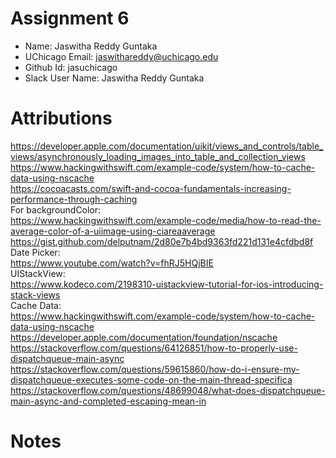 # Assignment 6

- Name: Jaswitha Reddy Guntaka
- UChicago Email: jaswithareddy@uchicago.edu
- Github Id: jasuchicago
- Slack User Name: Jaswitha Reddy Guntaka

# Attributions

https://developer.apple.com/documentation/uikit/views_and_controls/table_views/asynchronously_loading_images_into_table_and_collection_views <br>
https://www.hackingwithswift.com/example-code/system/how-to-cache-data-using-nscache <br>
https://cocoacasts.com/swift-and-cocoa-fundamentals-increasing-performance-through-caching <br>
For backgroundColor:<br>
https://www.hackingwithswift.com/example-code/media/how-to-read-the-average-color-of-a-uiimage-using-ciareaaverage <br>
https://gist.github.com/delputnam/2d80e7b4bd9363fd221d131e4cfdbd8f <br>
Date Picker:<br>
https://www.youtube.com/watch?v=fhRJ5HQjBIE<br>
UIStackView: <br>
https://www.kodeco.com/2198310-uistackview-tutorial-for-ios-introducing-stack-views <br>
Cache Data: <br>
https://www.hackingwithswift.com/example-code/system/how-to-cache-data-using-nscache <br>
https://developer.apple.com/documentation/foundation/nscache <br>
https://stackoverflow.com/questions/64126851/how-to-properly-use-dispatchqueue-main-async <br>
https://stackoverflow.com/questions/59615860/how-do-i-ensure-my-dispatchqueue-executes-some-code-on-the-main-thread-specifica <br>
https://stackoverflow.com/questions/48699048/what-does-dispatchqueue-main-async-and-completed-escaping-mean-in <br>

# Notes
